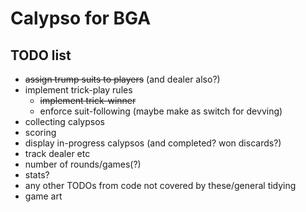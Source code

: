 # Calypso for BGA

## TODO list

* ~~assign trump suits to players~~ (and dealer also?)
* implement trick-play rules
  * ~~implement trick-winner~~
  * enforce suit-following (maybe make as switch for devving)
* collecting calypsos
* scoring
* display in-progress calypsos (and completed? won discards?)
* track dealer etc
* number of rounds/games(?)
* stats?
* any other TODOs from code not covered by these/general tidying
* game art
